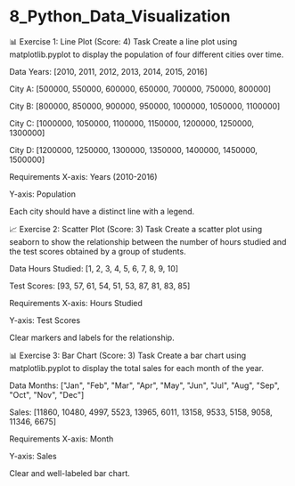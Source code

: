 # 8_Python_Data_Visualization
📊 Exercise 1: Line Plot (Score: 4)
Task
Create a line plot using matplotlib.pyplot to display the population of four different cities over time.

Data
Years: [2010, 2011, 2012, 2013, 2014, 2015, 2016]

City A: [500000, 550000, 600000, 650000, 700000, 750000, 800000]

City B: [800000, 850000, 900000, 950000, 1000000, 1050000, 1100000]

City C: [1000000, 1050000, 1100000, 1150000, 1200000, 1250000, 1300000]

City D: [1200000, 1250000, 1300000, 1350000, 1400000, 1450000, 1500000]

Requirements
X-axis: Years (2010-2016)

Y-axis: Population

Each city should have a distinct line with a legend.

📈 Exercise 2: Scatter Plot (Score: 3)
Task
Create a scatter plot using seaborn to show the relationship between the number of hours studied and the test scores obtained by a group of students.

Data
Hours Studied: [1, 2, 3, 4, 5, 6, 7, 8, 9, 10]

Test Scores: [93, 57, 61, 54, 51, 53, 87, 81, 83, 85]

Requirements
X-axis: Hours Studied

Y-axis: Test Scores

Clear markers and labels for the relationship.

📊 Exercise 3: Bar Chart (Score: 3)
Task
Create a bar chart using matplotlib.pyplot to display the total sales for each month of the year.

Data
Months: ["Jan", "Feb", "Mar", "Apr", "May", "Jun", "Jul", "Aug", "Sep", "Oct", "Nov", "Dec"]

Sales: [11860, 10480, 4997, 5523, 13965, 6011, 13158, 9533, 5158, 9058, 11346, 6675]

Requirements
X-axis: Month

Y-axis: Sales

Clear and well-labeled bar chart.
